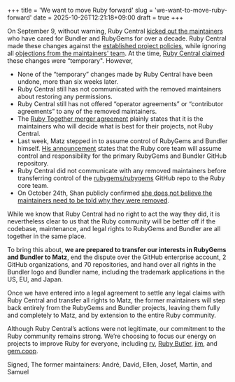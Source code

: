 +++
title = 'We want to move Ruby forward'
slug = 'we-want-to-move-ruby-forward'
date = 2025-10-26T12:21:18+09:00
draft = true
+++

On September 9, without warning, Ruby Central [kicked out the maintainers](https://pup-e.com/blog/goodbye-rubygems/) who have cared for Bundler and RubyGems for over a decade. Ruby Central made these changes against the [established project policies](https://github.com/ruby/rubygems/blob/master/doc/rubygems/POLICIES.md#committer-access), while ignoring all [objections from the maintainers' team](https://gist.github.com/simi/349d881d16d3d86947945615a47c60ca). At the time, [Ruby Central claimed](https://rubycentral.org/news/strengthening-the-stewardship-of-rubygems-and-bundler/) these changes were “temporary". However,

- None of the “temporary” changes made by Ruby Central have been undone, more than six weeks later.
- Ruby Central still has not communicated with the removed maintainers about restoring any permissions.
- Ruby Central still has not offered “operator agreements” or “contributor agreements” to any of the removed maintainers.
- The [Ruby Together merger agreement](https://andre.arko.net/2025/09/25/bundler-belongs-to-the-ruby-community/merger-agreement.pdf) plainly states that it is the maintainers who will decide what is best for their projects, not Ruby Central.
- Last week, Matz stepped in to assume control of RubyGems and Bundler himself. [His announcement](https://www.ruby-lang.org/en/news/2025/10/17/rubygems-repository-transition/) states that the Ruby core team will assume control and responsibility for the primary RubyGems and Bundler GitHub repository.
- Ruby Central did not communicate with any removed maintainers before transferring control of the [rubygems/rubygems](https://github.com/rubygems/rubygems/) GitHub repo to the Ruby core team.
- On October 24th, Shan publicly confirmed [she does not believe the maintainers need to be told why they were removed](https://youtu.be/nKpo68g9dEk?list=PLdqi4WM39BUiorBaKf4KfhejVDm0Uu0ew&t=823).

While we know that Ruby Central had no right to act the way they did, it is nevertheless clear to us that the Ruby community will be better off if the codebase, maintenance, and legal rights to RubyGems and Bundler are all together in the same place.

To bring this about, **we are prepared to transfer our interests in RubyGems and Bundler to Matz**, end the dispute over the GitHub enterprise account, 2 GitHub organizations, and 70 repositories, and hand over all rights in the Bundler logo and Bundler name, including the trademark applications in the US, EU, and Japan.

Once we have entered into a legal agreement to settle any legal claims with Ruby Central and transfer all rights to Matz, the former maintainers will step back entirely from the RubyGems and Bundler projects, leaving them fully and completely to Matz, and by extension to the entire Ruby community.

Although Ruby Central’s actions were not legitimate, our commitment to the Ruby community remains strong. We’re choosing to focus our energy on projects to improve Ruby for everyone, including [rv](https://rv.dev/), [Ruby Butler](https://github.com/RubyElders/ruby-butler), [jim](https://github.com/duckinator/jim), and [gem.coop](https://gem.coop/).

Signed,
The former maintainers: André, David, Ellen, Josef, Martin, and Samuel
